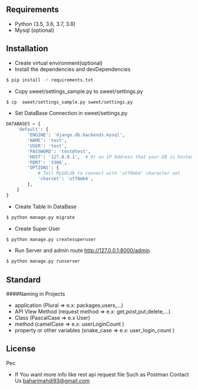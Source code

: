 ## Requirements
- Python (3.5, 3.6, 3.7, 3.8)
- Mysql (optional)
## Installation 
- Create  virtual environment(optional)
- Install the dependencies and devDependencies  
```sh
$ pip install -r requirements.txt
```

- Copy  sweet/settings_sample.py to  sweet/settings.py
```sh
$ cp  sweet/settings_sample.py sweet/settings.py
```
- Set DataBase Connection in sweet/settings.py
```python
DATABASES = {
    'default': {
        'ENGINE': 'django.db.backends.mysql',
        'NAME': 'test',
        'USER': 'test',
        'PASSWORD': 'test@test',
        'HOST': '127.0.0.1',  # Or an IP Address that your DB is hosted on
        'PORT': '3306',
        'OPTIONS': {
            # Tell MySQLdb to connect with 'utf8mb4' character set
            'charset': 'utf8mb4',
        },
    }
}
```
- Create Table In DataBase   
```sh
$ python manage.py migrate
```
- Create Super User
```sh
$ python manage.py createsuperuser
```
- Run Server and admin route  http://127.0.0.1:8000/admin
```sh
$ python manage.py runserver
```

## Standard
####Naming in Projects
- application  (Plural => e.x: packages,users,...)
- API VIew Method (request method => e.x: get,post,put,delete,...)
- Class  (PascalCase => e.x User)
- method (camelCase => e.x: userLoginCount )
- property or other variables (snake_case => e.x: user_login_count )
 


License
----
Pec

- If You want more info like rest api request file Such as Postman Contact Us
baharimahdi93@gmail.com

